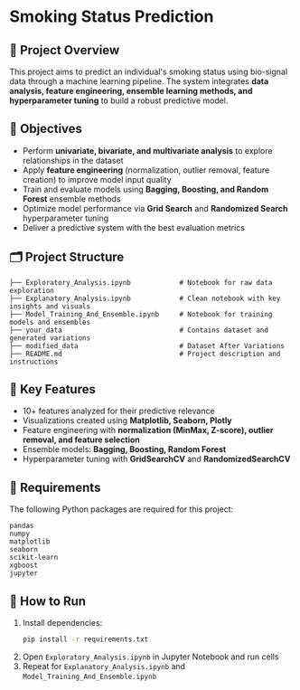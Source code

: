 # Smoking Status Prediction

## 📄 Project Overview
This project aims to predict an individual's smoking status using bio-signal data through a machine learning pipeline. The system integrates **data analysis, feature engineering, ensemble learning methods, and hyperparameter tuning** to build a robust predictive model.

## 🎯 Objectives
- Perform **univariate, bivariate, and multivariate analysis** to explore relationships in the dataset
- Apply **feature engineering** (normalization, outlier removal, feature creation) to improve model input quality
- Train and evaluate models using **Bagging, Boosting, and Random Forest** ensemble methods
- Optimize model performance via **Grid Search** and **Randomized Search** hyperparameter tuning
- Deliver a predictive system with the best evaluation metrics

## 🗂️ Project Structure
```
├── Exploratory_Analysis.ipynb            # Notebook for raw data exploration
├── Explanatory_Analysis.ipynb            # Clean notebook with key insights and visuals
├── Model_Training_And_Ensemble.ipynb     # Notebook for training models and ensembles
├── your_data                             # Contains dataset and generated variations
├── modified_data                         # Dataset After Variations
├── README.md                             # Project description and instructions
```

## 📝 Key Features
- 10+ features analyzed for their predictive relevance
- Visualizations created using **Matplotlib, Seaborn, Plotly**
- Feature engineering with **normalization (MinMax, Z-score), outlier removal, and feature selection**
- Ensemble models: **Bagging, Boosting, Random Forest**
- Hyperparameter tuning with **GridSearchCV** and **RandomizedSearchCV**

## 🧩 Requirements
The following Python packages are required for this project:

```
pandas
numpy
matplotlib
seaborn
scikit-learn
xgboost
jupyter
```

## 🚀 How to Run
1. Install dependencies:
   ```bash
   pip install -r requirements.txt
   ```
2. Open `Exploratory_Analysis.ipynb` in Jupyter Notebook and run cells
3. Repeat for `Explanatory_Analysis.ipynb` and `Model_Training_And_Ensemble.ipynb`
